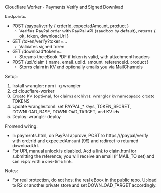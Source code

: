 Cloudflare Worker - Payments Verify and Signed Download

Endpoints:
- POST /paypal/verify { orderId, expectedAmount, product }
  - Verifies PayPal order with PayPal API (sandbox by default), returns { ok, token, downloadUrl }
- GET /token/verify?token=...
  - Validates signed token
- GET /download?token=...
  - Streams the eBook PDF if token is valid, with attachment headers
- POST /upi/claim { name, email, upiId, amount, referenceId, product }
  - Stores claim in KV and optionally emails you via MailChannels

Setup:
1) Install wrangler: npm i -g wrangler
2) cd cloudflare-worker
3) Create KV (optional, for claims archive): wrangler kv namespace create TOKENS
4) Update wrangler.toml: set PAYPAL_* keys, TOKEN_SECRET, DOWNLOAD_BASE, DOWNLOAD_TARGET, and KV ids
5) Deploy: wrangler deploy

Frontend wiring:
- In payments.html, on PayPal approve, POST to https://<your-worker>/paypal/verify with orderId and expectedAmount (99) and redirect to returned downloadUrl.
- For UPI, manual unlock is disabled. Add a link to claim.html for submitting the reference; you will receive an email (if MAIL_TO set) and can reply with a one-time link.

Notes:
- For real protection, do not host the real eBook in the public repo. Upload to R2 or another private store and set DOWNLOAD_TARGET accordingly.

